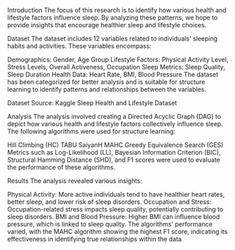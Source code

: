 Introduction
The focus of this research is to identify how various health and lifestyle factors influence sleep. By analyzing these patterns, we hope to provide insights that encourage healthier sleep and lifestyle choices.

Dataset
The dataset includes 12 variables related to individuals' sleeping habits and activities. These variables encompass:

Demographics: Gender, Age Group
Lifestyle Factors: Physical Activity Level, Stress Levels, Overall Activeness, Occupation
Sleep Metrics: Sleep Quality, Sleep Duration
Health Data: Heart Rate, BMI, Blood Pressure
The dataset has been categorized for better analysis and is suitable for structure learning to identify patterns and relationships between the variables.

Dataset Source: Kaggle Sleep Health and Lifestyle Dataset

Analysis
The analysis involved creating a Directed Acyclic Graph (DAG) to depict how various health and lifestyle factors collectively influence sleep. The following algorithms were used for structure learning:

Hill Climbing (HC)
TABU
SaiyanH
MAHC
Greedy Equivalence Search (GES)
Metrics such as Log-Likelihood (LL), Bayesian Information Criterion (BIC), Structural Hamming Distance (SHD), and F1 scores were used to evaluate the performance of these algorithms.

Results
The analysis revealed various insights:

Physical Activity: More active individuals tend to have healthier heart rates, better sleep, and lower risk of sleep disorders.
Occupation and Stress: Occupation-related stress impacts sleep quality, potentially contributing to sleep disorders.
BMI and Blood Pressure: Higher BMI can influence blood pressure, which is linked to sleep quality.
The algorithms' performance varied, with the MAHC algorithm showing the highest F1 score, indicating its effectiveness in identifying true relationships within the data
